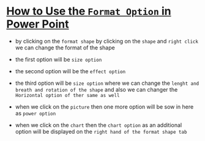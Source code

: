 # <ins> How to Use the `Format Option` in Power Point </ins> #

- by clicking on the `format shape` by clicking on the `shape` and `right click` we can change the format of the shape 

- the first option will be `size option`

- the second option will be the `effect option` 

- the third option will be `size option` where we can change the `lenght and breath and rotation of the shape` and also we can changer the `Horizontal option of ther same as well`

- when we click on the `picture` then one more option will be sow in here as `power option`

- when we click on the `chart` then the `chart option` as an additional option will be displayed on the `right hand of the format shape tab`

